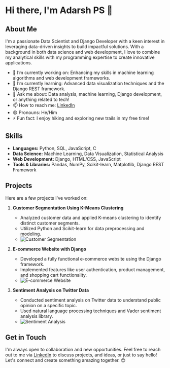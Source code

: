# Hi there, I'm Adarsh PS 👋

## About Me

I'm a passionate Data Scientist and Django Developer with a keen interest in leveraging data-driven insights to build impactful solutions. With a background in both data science and web development, I love to combine my analytical skills with my programming expertise to create innovative applications.

- 🔭 I’m currently working on: Enhancing my skills in machine learning algorithms and web development frameworks.
- 🌱 I’m currently learning: Advanced data visualization techniques and the Django REST framework.
- 💬 Ask me about: Data analysis, machine learning, Django development, or anything related to tech!
- 📫 How to reach me: [LinkedIn](https://www.linkedin.com/in/adarsh-ps-45b8961ba/)
- 😄 Pronouns: He/Him
- ⚡ Fun fact: I enjoy hiking and exploring new trails in my free time!

## Skills

- **Languages:** Python, SQL, JavaScript, C
- **Data Science:** Machine Learning, Data Visualization, Statistical Analysis
- **Web Development:** Django, HTML/CSS, JavaScript
- **Tools & Libraries:** Pandas, NumPy, Scikit-learn, Matplotlib, Django REST Framework

## Projects

Here are a few projects I've worked on:

1. **Customer Segmentation Using K-Means Clustering**
   - Analyzed customer data and applied K-means clustering to identify distinct customer segments.
   - Utilized Python and Scikit-learn for data preprocessing and modeling.
   - ![Customer Segmentation](https://miro.medium.com/v2/resize:fit:679/1*psbhLB_qOFm7UdeYZoLgeA.gif)

2. **E-commerce Website with Django**
   - Developed a fully functional e-commerce website using the Django framework.
   - Implemented features like user authentication, product management, and shopping cart functionality.
   - ![E-commerce Website](https://camo.githubusercontent.com/74c15d738e3928e0cb327eda5ebde82e3af97c1b526b398018427f69603c2308/68747470733a2f2f692e696d6775722e636f6d2f534c596a6e7a342e676966)

3. **Sentiment Analysis on Twitter Data**
   - Conducted sentiment analysis on Twitter data to understand public opinion on a specific topic.
   - Used natural language processing techniques and Vader sentiment analysis library.
   - ![Sentiment Analysis](https://miro.medium.com/v2/resize:fit:1400/1*mPZ0eqG1LYCRl5m0sm75tQ.gif)

## Get in Touch

I'm always open to collaboration and new opportunities. Feel free to reach out to me via [LinkedIn](https://www.linkedin.com/in/adarsh-ps-45b8961ba/) to discuss projects, and ideas, or just to say hello! Let's connect and create something amazing together. 😊
